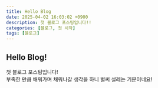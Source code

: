 ```yaml
---
title: Hello Blog
date: 2025-04-02 16:03:02 +0900
description: 첫 블로그 포스팅입니다!!
categories: [블로그, 첫 시작]
tags: [블로그]
---
```


## Hello Blog!
첫 블로그 포스팅입니다!  
부족한 만큼 배워가며 채워나갈 생각을 하니 벌써 설레는 기분이네요!